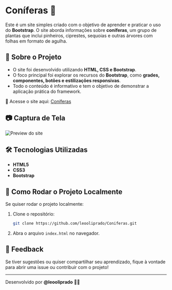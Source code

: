 # Coníferas 🌲

Este é um site simples criado com o objetivo de aprender e praticar o uso do **Bootstrap**. O site aborda informações sobre **coníferas**, um grupo de plantas que inclui pinheiros, ciprestes, sequoias e outras árvores com folhas em formato de agulha.

## 📌 Sobre o Projeto

- O site foi desenvolvido utilizando **HTML, CSS e Bootstrap**.
- O foco principal foi explorar os recursos do **Bootstrap**, como **grades, componentes, botões e estilizações responsivas**.
- Todo o conteúdo é informativo e tem o objetivo de demonstrar a aplicação prática do framework.

🔗 Acesse o site aqui: [Coníferas](https://leooliprado.github.io/Coniferas/)

## 📷 Captura de Tela

![Preview do site](https://raw.githubusercontent.com/Leooliprado/Coniferas/refs/heads/main/img/img-do-site.png)

## 🛠️ Tecnologias Utilizadas

- **HTML5**
- **CSS3**
- **Bootstrap**

## 🚀 Como Rodar o Projeto Localmente

Se quiser rodar o projeto localmente:
1. Clone o repositório:
   ```bash
   git clone https://github.com/leooliprado/Coniferas.git
   ```
2. Abra o arquivo `index.html` no navegador.

## 📢 Feedback
Se tiver sugestões ou quiser compartilhar seu aprendizado, fique à vontade para abrir uma issue ou contribuir com o projeto!

---
Desenvolvido por **@leooliprado** 🎨🚀


